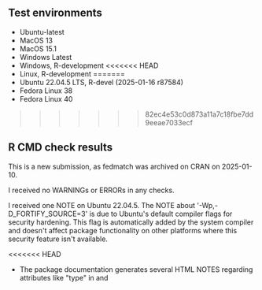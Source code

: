 ## Test environments

* Ubuntu-latest
* MacOS 13
* MacOS 15.1
* Windows Latest
* Windows, R-development
<<<<<<< HEAD
* Linux, R-development
=======
* Ubuntu 22.04.5 LTS, R-devel (2025-01-16 r87584)
* Fedora Linux 38
* Fedora Linux 40
>>>>>>> 82ec4e53c0d873a11a7c18fbe7dd9eeae7033ecf

## R CMD check results

This is a new submission, as fedmatch was archived on CRAN on 2025-01-10.

I received no WARNINGs or ERRORs in any checks.

I received one NOTE on Ubuntu 22.04.5. The NOTE about '-Wp,-D_FORTIFY_SOURCE=3' is due to Ubuntu's default compiler flags for security hardening. This flag is automatically added by the system compiler and doesn't affect package functionality on other platforms where this security feature isn't available.



<<<<<<< HEAD
- The package documentation generates several HTML NOTES regarding attributes like "type" in <link> and <script> tags, and missing "summary" in <table> tags. These are minor and do not affect the usability or functionality of the documentation. Necessary checks have been performed to ensure that the documentation remains accessible and informative.
=======
>>>>>>> 82ec4e53c0d873a11a7c18fbe7dd9eeae7033ecf

